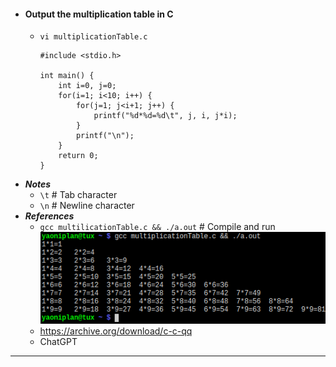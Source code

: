 - #### Output the multiplication table in C
    - `vi multiplicationTable.c`
      ```
      #include <stdio.h>
      
      int main() {
          int i=0, j=0;
          for(i=1; i<10; i++) {
              for(j=1; j<i+1; j++) {
                  printf("%d*%d=%d\t", j, i, j*i);
              }
              printf("\n");
          }
          return 0;
      }
      ```
- ***Notes***
    - `\t` # Tab character
    - `\n` # Newline character
- ***References***
    - `gcc multilicationTable.c && ./a.out` # Compile and run
      ![2023-08-13_14-45.png](../assets/2023-08-13_14-45.png)
    - https://archive.org/download/c-c-qq
    - ChatGPT
- ---
